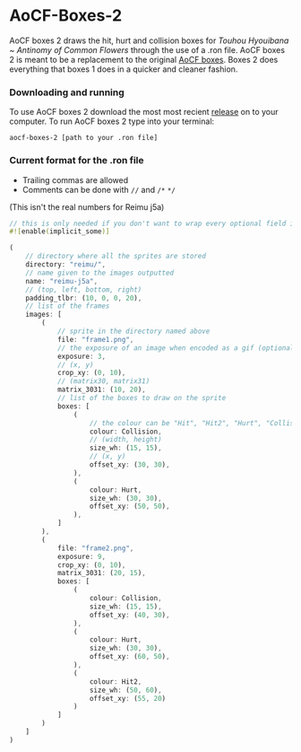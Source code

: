 # AoCF-Boxes-2

AoCF boxes 2 draws the hit, hurt and collision boxes for *Touhou Hyouibana ~ Antinomy of Common Flowers* through the use of a .ron file. AoCF boxes 2 is meant to be a replacement to the original [AoCF boxes](https://github.com/JustAPenguin9/AoCF-Boxes). Boxes 2 does everything that boxes 1 does in a quicker and cleaner fashion.

### Downloading and running
To use AoCF boxes 2 download the most most recient [release](https://github.com/JustAPenguin9/AoCF-Boxes-2/releases) on to your computer.
To run AoCF boxes 2 type into your terminal:
```shell
aocf-boxes-2 [path to your .ron file]
```

### Current format for the .ron file
- Trailing commas are allowed
- Comments can be done with `//` and `/*` `*/`

(This isn't the real numbers for Reimu j5a)
```rs
// this is only needed if you don't want to wrap every optional field in "Some(#)"
#![enable(implicit_some)]

(
	// directory where all the sprites are stored
	directory: "reimu/",
	// name given to the images outputted
	name: "reimu-j5a",
	// (top, left, bottom, right)
	padding_tlbr: (10, 0, 0, 20),
	// list of the frames
	images: [
		(
			// sprite in the directory named above
			file: "frame1.png",
			// the exposure of an image when encoded as a gif (optional)
			exposure: 3,
			// (x, y)
			crop_xy: (0, 10),
			// (matrix30, matrix31)
			matrix_3031: (10, 20),
			// list of the boxes to draw on the sprite
			boxes: [
				(
					// the colour can be "Hit", "Hit2", "Hurt", "Collision", or a custom value with "Hex(0xFF6A10)"
					colour: Collision,
					// (width, height)
					size_wh: (15, 15),
					// (x, y)
					offset_xy: (30, 30),
				),
				(
					colour: Hurt,
					size_wh: (30, 30),
					offset_xy: (50, 50),
				),
			]
		),
		(
			file: "frame2.png",
			exposure: 9,
			crop_xy: (0, 10),
			matrix_3031: (20, 15),
			boxes: [
				(
					colour: Collision,
					size_wh: (15, 15),
					offset_xy: (40, 30),
				),
				(
					colour: Hurt,
					size_wh: (30, 30),
					offset_xy: (60, 50),
				),
				(
					colour: Hit2,
					size_wh: (50, 60),
					offset_xy: (55, 20)
				)
			]
		)
	]
)
```
